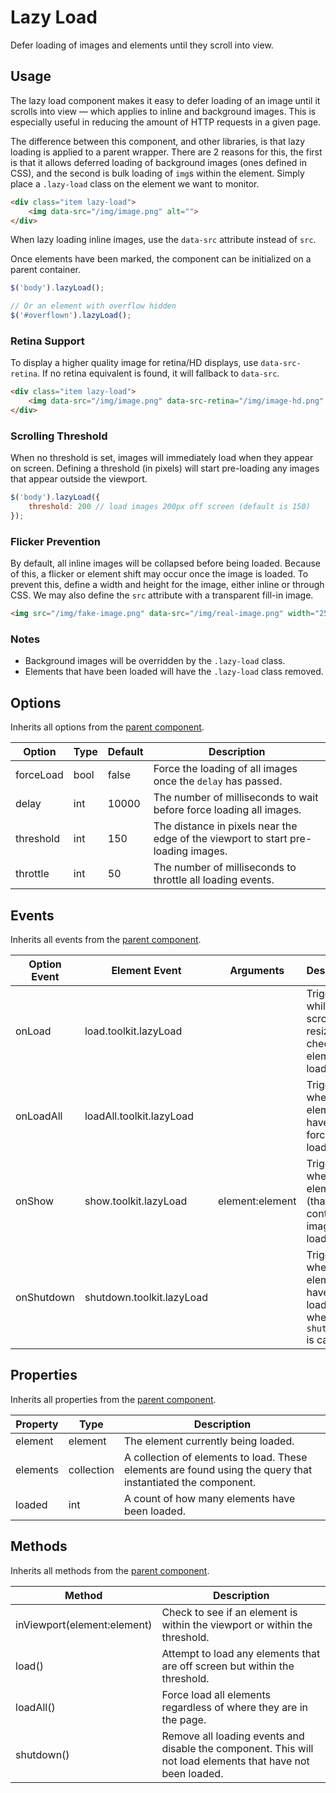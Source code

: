 # Lazy Load #

Defer loading of images and elements until they scroll into view.

## Usage ##

The lazy load component makes it easy to defer loading of an image until it scrolls into view
&mdash; which applies to inline and background images. This is especially useful in reducing the
amount of HTTP requests in a given page.

The difference between this component, and other libraries, is that lazy loading is applied
to a parent wrapper. There are 2 reasons for this, the first is that it allows deferred loading
of background images (ones defined in CSS), and the second is bulk loading of `img`s within the
element. Simply place a `.lazy-load` class on the element we want to monitor.

```html
<div class="item lazy-load">
    <img data-src="/img/image.png" alt="">
</div>
```

<div class="notice is-info">
    When lazy loading inline images, use the <code>data-src</code> attribute instead of <code>src</code>.
</div>

Once elements have been marked, the component can be initialized on a parent container.

```javascript
$('body').lazyLoad();

// Or an element with overflow hidden
$('#overflown').lazyLoad();
```

### Retina Support ###

To display a higher quality image for retina/HD displays, use `data-src-retina`.
If no retina equivalent is found, it will fallback to `data-src`.

```html
<div class="item lazy-load">
    <img data-src="/img/image.png" data-src-retina="/img/image-hd.png" alt="">
</div>
```

### Scrolling Threshold ###

When no threshold is set, images will immediately load when they appear on screen.
Defining a threshold (in pixels) will start pre-loading any images that appear outside the viewport.

```javascript
$('body').lazyLoad({
    threshold: 200 // load images 200px off screen (default is 150)
});
```

### Flicker Prevention ###

By default, all inline images will be collapsed before being loaded. Because of this, a flicker or
element shift may occur once the image is loaded. To prevent this, define a width and height for the image,
either inline or through CSS. We may also define the `src` attribute with a transparent fill-in image.

```html
<img src="/img/fake-image.png" data-src="/img/real-image.png" width="250" height="100">
```

### Notes ###

* Background images will be overridden by the `.lazy-load` class.
* Elements that have been loaded will have the `.lazy-load` class removed.

## Options ##

Inherits all options from the [parent component](../development/js/component.md#options).

<table class="table is-striped data-table">
    <thead>
        <tr>
            <th>Option</th>
            <th>Type</th>
            <th>Default</th>
            <th>Description</th>
        </tr>
    </thead>
    <tbody>
        <tr>
            <td>forceLoad</td>
            <td>bool</td>
            <td>false</td>
            <td>Force the loading of all images once the <code>delay</code> has passed.</td>
        </tr>
        <tr>
            <td>delay</td>
            <td>int</td>
            <td>10000</td>
            <td>The number of milliseconds to wait before force loading all images.</td>
        </tr>
        <tr>
            <td>threshold</td>
            <td>int</td>
            <td>150</td>
            <td>The distance in pixels near the edge of the viewport to start pre-loading images.</td>
        </tr>
        <tr>
            <td>throttle</td>
            <td>int</td>
            <td>50</td>
            <td>The number of milliseconds to throttle all loading events.</td>
        </tr>
    </tbody>
</table>

## Events ##

Inherits all events from the [parent component](../development/js/component.md#events).

<table class="table is-striped data-table">
    <thead>
        <tr>
            <th>Option Event</th>
            <th>Element Event</td>
            <th>Arguments</th>
            <th>Description</th>
        </tr>
    </thead>
    <tbody>
        <tr>
            <td>onLoad</td>
            <td>load.toolkit.lazyLoad</td>
            <td></td>
            <td>Triggered while scrolling or resizing to check for elements to load.</td>
        </tr>
        <tr>
            <td>onLoadAll</td>
            <td>loadAll.toolkit.lazyLoad</td>
            <td></td>
            <td>Triggered when elements have been force loaded.</td>
        </tr>
        <tr>
            <td>onShow</td>
            <td>show.toolkit.lazyLoad</td>
            <td>element:element</td>
            <td>Triggered when an element (that may contain images) is loaded.</td>
        </tr>
        <tr>
            <td>onShutdown</td>
            <td>shutdown.toolkit.lazyLoad</td>
            <td></td>
            <td>Triggered when all elements have been loaded, or when <code>shutdown()</code> is called.</td>
        </tr>
    </tbody>
</table>

## Properties ##

Inherits all properties from the [parent component](../development/js/component.md#properties).

<table class="table is-striped data-table">
    <thead>
        <tr>
            <th>Property</th>
            <th>Type</th>
            <th>Description</th>
        </tr>
    </thead>
    <tbody>
        <tr>
            <td>element</td>
            <td>element</td>
            <td>The element currently being loaded.</td>
        </tr>
        <tr>
            <td>elements</td>
            <td>collection</td>
            <td>
                A collection of elements to load.
                These elements are found using the query that instantiated the component.
            </td>
        </tr>
        <tr>
            <td>loaded</td>
            <td>int</td>
            <td>A count of how many elements have been loaded.</td>
        </tr>
    </tbody>
</table>

## Methods ##

Inherits all methods from the [parent component](../development/js/component.md#methods).

<table class="table is-striped data-table">
    <thead>
        <tr>
            <th>Method</th>
            <th>Description</th>
        </tr>
    </thead>
    <tbody>
        <tr>
            <td>inViewport(element:element)</td>
            <td>Check to see if an element is within the viewport or within the threshold.</td>
        </tr>
        <tr>
            <td>load()</td>
            <td>Attempt to load any elements that are off screen but within the threshold.</td>
        </tr>
        <tr>
            <td>loadAll()</td>
            <td>Force load all elements regardless of where they are in the page.</td>
        </tr>
        <tr>
            <td>shutdown()</td>
            <td>Remove all loading events and disable the component. This will not load elements that have not been loaded.</td>
        </tr>
    </tbody>
</table>